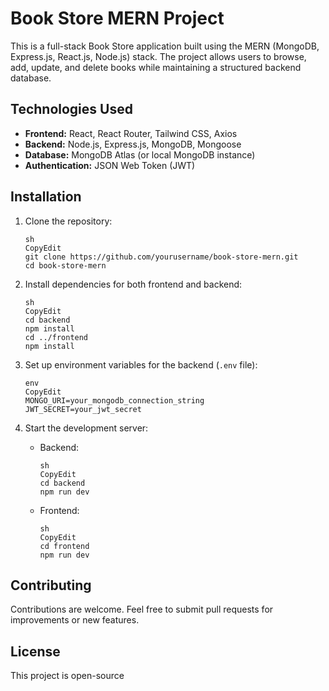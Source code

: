 # Book Store MERN Project

This is a full-stack Book Store application built using the MERN (MongoDB, Express.js, React.js, Node.js) stack. The project allows users to browse, add, update, and delete books while maintaining a structured backend database.



## Technologies Used

- **Frontend:** React, React Router, Tailwind CSS, Axios
- **Backend:** Node.js, Express.js, MongoDB, Mongoose
- **Database:** MongoDB Atlas (or local MongoDB instance)
- **Authentication:** JSON Web Token (JWT)

## Installation

1. Clone the repository:
    
    ```
    sh
    CopyEdit
    git clone https://github.com/yourusername/book-store-mern.git
    cd book-store-mern
    
    ```
    
2. Install dependencies for both frontend and backend:
    
    ```
    sh
    CopyEdit
    cd backend
    npm install
    cd ../frontend
    npm install
    
    ```
    
3. Set up environment variables for the backend (`.env` file):
    
    ```
    env
    CopyEdit
    MONGO_URI=your_mongodb_connection_string
    JWT_SECRET=your_jwt_secret
    
    ```
    
4. Start the development server:
    - Backend:
        
        ```
        sh
        CopyEdit
        cd backend
        npm run dev
        
        ```
        
    - Frontend:
        
        ```
        sh
        CopyEdit
        cd frontend
        npm run dev
        
        ```
        

## Contributing

Contributions are welcome. Feel free to submit pull requests for improvements or new features.

## License

This project is open-source
